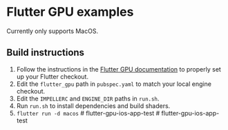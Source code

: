 # Flutter GPU examples

Currently only supports MacOS.

## Build instructions

1. Follow the instructions in the [Flutter GPU documentation](https://github.com/flutter/flutter/blob/master/docs/engine/impeller/Flutter-GPU.md) to properly set up your Flutter checkout.
2. Edit the `flutter_gpu` path in `pubspec.yaml` to match your local engine checkout.
3. Edit the `IMPELLERC` and `ENGINE_DIR` paths in `run.sh`.
4. Run `run.sh` to install dependencies and build shaders.
5. `flutter run -d macos`
#   f l u t t e r - g p u - i o s - a p p - t e s t  
 #   f l u t t e r - g p u - i o s - a p p - t e s t  
 